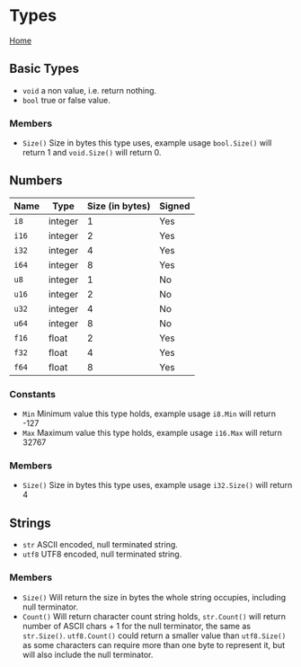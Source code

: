 # Types

[Home](index.md)


## Basic Types

- `void` a non value, i.e. return nothing.
- `bool` true or false value.

### Members

- `Size()` Size in bytes this type uses, example usage `bool.Size()` will return 1 and `void.Size()` will return 0.


## Numbers

| Name   | Type    | Size (in bytes) | Signed |
|--------|---------|-----------------|--------|
| `i8`   | integer | 1               | Yes    |
| `i16`  | integer | 2               | Yes    |
| `i32`  | integer | 4               | Yes    |
| `i64`  | integer | 8               | Yes    |
| `u8`   | integer | 1               | No     |
| `u16`  | integer | 2               | No     |
| `u32`  | integer | 4               | No     |
| `u64`  | integer | 8               | No     |
| `f16`  | float   | 2               | Yes    |
| `f32`  | float   | 4               | Yes    |
| `f64`  | float   | 8               | Yes    |

### Constants

- `Min` Minimum value this type holds, example usage `i8.Min` will return -127
- `Max` Maximum value this type holds, example usage `i16.Max` will return 32767

### Members

- `Size()` Size in bytes this type uses, example usage `i32.Size()` will return 4


## Strings

- `str` ASCII encoded, null terminated string.
- `utf8` UTF8 encoded, null terminated string.

### Members

- `Size()` Will return the size in bytes the whole string occupies, including null terminator.
- `Count()` Will return character count string holds, `str.Count()` will return number of ASCII chars + 1 for the null terminator, the same as `str.Size()`. `utf8.Count()` could return a smaller value than `utf8.Size()` as some characters can require more than one byte to represent it, but will also include the null terminator.
